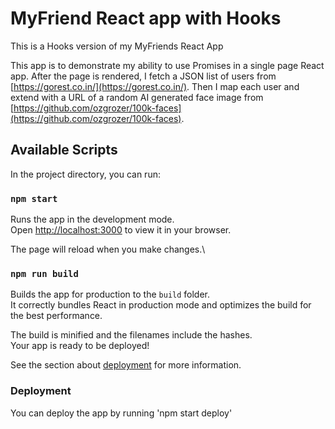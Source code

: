 # MyFriend React app with Hooks

This is a Hooks version of my MyFriends React App

This app is to demonstrate my ability to use Promises in a single page React app.
After the page is rendered, I fetch a JSON list of users from [https://gorest.co.in/](https://gorest.co.in/).
Then I map each user and extend with a URL of a random AI generated face image from [https://github.com/ozgrozer/100k-faces](https://github.com/ozgrozer/100k-faces).

## Available Scripts

In the project directory, you can run:

### `npm start`

Runs the app in the development mode.\
Open [http://localhost:3000](http://localhost:3000) to view it in your browser.

The page will reload when you make changes.\

### `npm run build`

Builds the app for production to the `build` folder.\
It correctly bundles React in production mode and optimizes the build for the best performance.

The build is minified and the filenames include the hashes.\
Your app is ready to be deployed!

See the section about [deployment](https://facebook.github.io/create-react-app/docs/deployment) for more information.

### Deployment

You can deploy the app by running 'npm start deploy'
